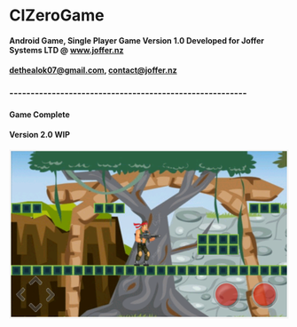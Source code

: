 # CIZeroGame
#### Android Game, Single Player Game Version 1.0 Developed for Joffer Systems  LTD  @ www.joffer.nz
#### dethealok07@gmail.com, contact@joffer.nz

### --------------------------------------------------------

#### Game Complete

#### Version 2.0 WIP

![levelBG4.PNG](https://github.com/Alok0220/CIZeroGame/blob/main/app/src/main/res/drawable-v24/levelBG4.PNG)

